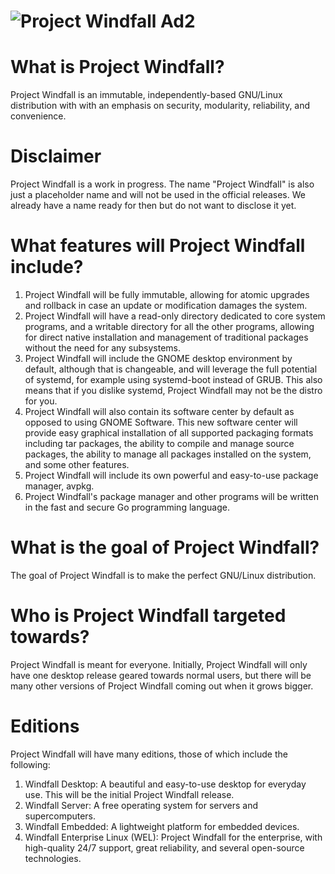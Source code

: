 # ![Project Windfall Ad2](https://github.com/PenguinByte-Projects/Project-Windfall/assets/90986945/47eebfb6-4880-445f-bcc5-27098ab1ec54)
# What is Project Windfall?
Project Windfall is an immutable, independently-based GNU/Linux distribution with with an emphasis on security, modularity, reliability, and convenience.

# Disclaimer
Project Windfall is a work in progress. The name "Project Windfall" is also just a placeholder name and will not be used in the official releases. We already have a name ready for then but do not want to disclose it yet.

# What features will Project Windfall include?
1. Project Windfall will be fully immutable, allowing for atomic upgrades and rollback in case an update or modification damages the system.
2. Project Windfall will have a read-only directory dedicated to core system programs, and a writable directory for all the other programs, allowing for direct native installation and management of traditional packages without the need for any subsystems.
3. Project Windfall will include the GNOME desktop environment by default, although that is changeable, and will leverage the full potential of systemd, for example using systemd-boot instead of GRUB. This also means that if you dislike systemd, Project Windfall may not be the distro for you.
4. Project Windfall will also contain its software center by default as opposed to using GNOME Software. This new software center will provide easy graphical installation of all supported packaging formats including tar packages, the ability to compile and manage source packages, the ability to manage all packages installed on the system, and some other features.
5. Project Windfall will include its own powerful and easy-to-use package manager, avpkg.
6. Project Windfall's package manager and other programs will be written in the fast and secure Go programming language.

# What is the goal of Project Windfall?
The goal of Project Windfall is to make the perfect GNU/Linux distribution.

# Who is Project Windfall targeted towards?
Project Windfall is meant for everyone. Initially, Project Windfall will only have one desktop release geared towards normal users, but there will be many other versions of Project Windfall coming out when it grows bigger.

# Editions
Project Windfall will have many editions, those of which include the following:
1. Windfall Desktop: A beautiful and easy-to-use desktop for everyday use. This will be the initial Project Windfall release.
2. Windfall Server: A free operating system for servers and supercomputers.
3. Windfall Embedded: A lightweight platform for embedded devices.
4. Windfall Enterprise Linux (WEL): Project Windfall for the enterprise, with high-quality 24/7 support, great reliability, and several open-source technologies.
